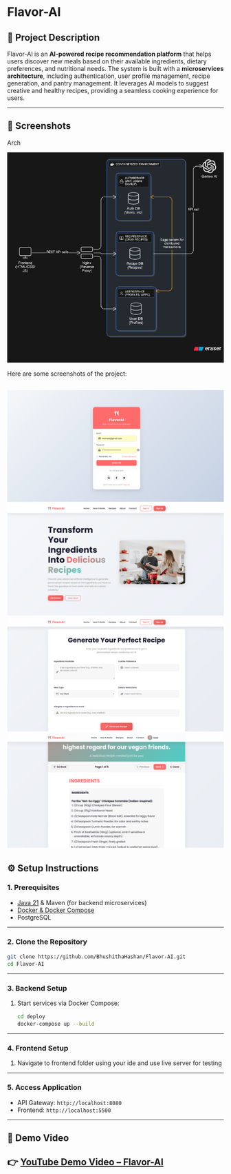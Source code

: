 
# Flavor-AI

## 📌 Project Description

Flavor-AI is an **AI-powered recipe recommendation platform** that helps users discover new meals based on their available ingredients, dietary preferences, and nutritional needs.
The system is built with a **microservices architecture**, including authentication, user profile management, recipe generation, and pantry management.
It leverages AI models to suggest creative and healthy recipes, providing a seamless cooking experience for users.

---

## 📸 Screenshots

Arch

![Architecture ](screenshots/diagram-export-9-24-2025-6_07_55-AM.png)

Here are some screenshots of the project:

![login ](screenshots/Screenshot%20from%202025-09-24%2005-11-43.png)
![dash ](screenshots/Screenshot%20from%202025-09-24%2005-12-26.png)
![generating form ](screenshots/Screenshot%20from%202025-09-24%2005-12-41.png)
![response ](screenshots/Screenshot%20from%202025-09-24%2005-28-50.png)
---

## ⚙️ Setup Instructions

### 1. Prerequisites

* [Java 21](https://adoptium.net/) & Maven (for backend microservices)
* [Docker & Docker Compose](https://docs.docker.com/get-docker/)
* PostgreSQL

---

### 2. Clone the Repository

```bash
git clone https://github.com/BhushithaHashan/Flavor-AI.git
cd Flavor-AI
```

---

### 3. Backend Setup


1. Start services via Docker Compose:

   ```bash
   cd deploy
   docker-compose up --build
   ```

---

### 4. Frontend Setup

1. Navigate to frontend folder using your ide and use live server for testing

---

### 5. Access Application

* API Gateway: `http://localhost:8080`
* Frontend: `http://localhost:5500`

---

## 🎥 Demo Video

👉 [YouTube Demo Video – Flavor-AI](https://youtu.be/D_z2Si5npkY?si=UmmI9IweTpOGiuB3)
---

